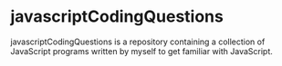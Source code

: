 # javascriptCodingQuestions
javascriptCodingQuestions is a repository containing a collection of 
JavaScript programs written by myself to get familiar with JavaScript.
